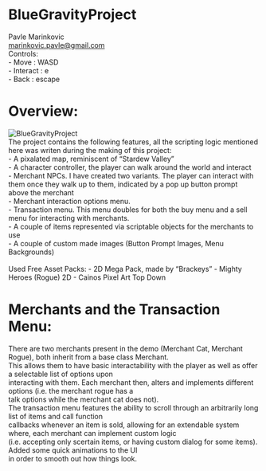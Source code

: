# BlueGravityProject

Pavle Marinkovic<br />
marinkovic.pavle@gmail.com <br />
Controls:<br />
    - Move : WASD<br />
    - Interact : e<br />
    - Back : escape<br />

# Overview:
![BlueGravityProject](https://github.com/StRaToX123/BlueGravityProject/assets/26925590/bf347cce-72b8-4fa2-b5cb-2ba1c42a8e22)
<br />
The project contains the following features, all the scripting logic mentioned here was writen during the making of this project: <br />
    - A pixalated map, reminiscent of “Stardew Valley” <br />
    - A character controller, the player can walk around the world and interact <br />
    - Merchant NPCs. I have created two variants. The player can interact with them once they walk up to them, indicated by a pop up button prompt above the merchant <br />
    - Merchant interaction options menu. <br />
    - Transaction menu. This menu doubles for both the buy menu and a sell menu for interacting with merchants. <br />
    - A couple of items represented via scriptable objects for the merchants to use <br />
    - A couple of custom made images (Button Prompt Images, Menu Backgrounds) <br />
    <br />
Used Free Asset Packs: 
    - 2D Mega Pack, made by “Brackeys” 
    - Mighty Heroes (Rogue) 2D 
    - Cainos Pixel Art Top Down 

# Merchants and the Transaction Menu:
There are two merchants present in the demo (Merchant Cat, Merchant Rogue), both inherit from a base class Merchant.   <br /> 
This allows them to have basic interactability with the player as well as offer a selectable list of options upon    <br />
interacting with them. Each merchant then, alters and implements different options (i.e. the merchant rogue has a    <br />
talk options while the merchant cat does not).     <br />
The transaction menu features the ability to scroll through an arbitrarily long list of items and call function    <br />
callbacks whenever an item is sold, allowing for an extendable system where, each merchant can implement custom logic   <br />
(i.e. accepting only scertain items, or having custom dialog for some items). Added some quick animations to the UI    <br />
in order to smooth out how things look.    <br />
